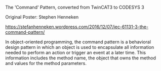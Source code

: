 

The 'Command' Pattern, converted from TwinCAT3 to CODESYS 3

Original Poster: Stephen Henneken

https://stefanhenneken.wordpress.com/2016/12/07/iec-61131-3-the-command-pattern/

In object-oriented programming, the command pattern is a behavioral design pattern in which an object is used to encapsulate all information needed to perform an action or trigger an event at a later time. This information includes the method name, the object that owns the method and values for the method parameters.
